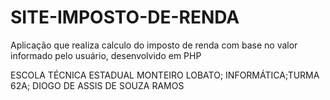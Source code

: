 # SITE-IMPOSTO-DE-RENDA

Aplicação que realiza calculo do imposto de renda com base no valor informado pelo usuário, desenvolvido em PHP

ESCOLA TÉCNICA ESTADUAL MONTEIRO LOBATO;
INFORMÁTICA;TURMA 62A;
DIOGO DE ASSIS DE SOUZA RAMOS


